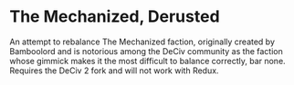 # The Mechanized, Derusted
An attempt to rebalance The Mechanized faction, originally created by Bamboolord and is notorious among the DeCiv community as the faction whose gimmick makes it the most difficult to balance correctly, bar none. Requires the DeCiv 2 fork and will not work with Redux.
